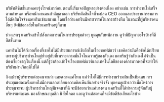 บริษัทดีซิสชั่นเทคเคยรุ่งโรจน์มาก่อน ตอนนี้เริ่มเจอปัญหาอย่างต่อเนื่อง อย่างเช่น การทำงานไม่เสร็จตามกำหนด หรือพนักงานคนสำคัญลาออก บริษัทตัดสินใจที่จะปลด CEO ออกและประธานกรรมการได้ตัดสินใจจ้างแคทรินเข้ามาแทน โดยเชื่อว่าแคทรินมีพรสวรรค์ในการสร้างทีม ในขณะที่ผู้บริหารคนอื่นๆ ยังมีข้อสงสัยในตัวแคทรินอยู่ก็ตาม

ช่วงแรกๆ แคทรินเข้าไปสังเกตการณ์ในการประชุมต่างๆ พูดคุยกับพนักงาน ดูว่ามีปัญหาอะไรบ้างที่ดีซิสชั่นเทค

แคทรินไม่ได้กังวลเรื่องที่เธอไม่ได้มีประสบการณ์เชิงลึกในเรื่องซอฟต์แวร์ เธอคิดว่ามันคือข้อได้เปรียบ เพราะผู้บริหารส่วนใหญ่ย่ำอยู่กับที่เพราะความมั่นใจในความรู้ของตัวเอง แคทรินรู้ว่าตัวเองไม่จำเป็นต้องเชี่ยวชาญในเรื่องนี้ แต่ก็รู้ว่าต้องเข้าใจเรื่องซอฟต์แวร์และเทคโนโลยีขององค์กรมากพอที่จะทำให้บริษัทผ่านวิกฤติไปได้

ถึงแม้ว่าผู้บริหารแต่ละคนจะเก่ง และฉลาดแค่ไหน แต่ว่าไม่ได้มีการทำงานร่วมกันเป็นทีมเลย การประชุมแต่ละครั้งแทบไม่มีการแลกเปลี่ยนความคิดเห็นกันอย่างจริงจัง ทุกคนดูเฝ้ารอว่าเมื่อไหร่การประชุมจะจบ ผู้บริหารส่วนใหญ่มีเจตนาที่ดี จะมีข้อยกเว้นแค่บางคน แคทรินก็ได้ทำความรู้จักกับผู้บริหารแต่ละคน มองลักษณะบุคลิก นิสัยใจคอ และดูว่าแต่ละคนก็จะมีข้อดีข้อเสียอะไรบ้าง
